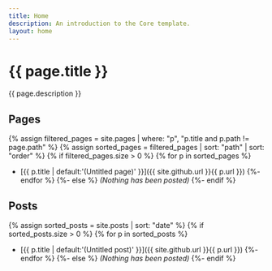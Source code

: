 ```yaml
---
title: Home
description: An introduction to the Core template.
layout: home
---
```


# {{ page.title }}

{{ page.description }}

## Pages

{% assign filtered_pages = site.pages | where: "p", "p.title and p.path != page.path" %}
{% assign sorted_pages = filtered_pages | sort: "path" | sort: "order" %}
{% if filtered_pages.size > 0 %}
{% for p in sorted_pages %}
- [{{ p.title | default:'(Untitled page)' }}]({{ site.github.url }}{{ p.url }})
{%- endfor %}
{%- else %}
_(Nothing has been posted)_
{%- endif %}

## Posts

{% assign sorted_posts = site.posts | sort: "date" %}
{% if sorted_posts.size > 0 %}
{% for p in sorted_posts %}
- [{{ p.title | default:'(Untitled post)' }}]({{ site.github.url }}{{ p.url }})
{%- endfor %}
{%- else %}
_(Nothing has been posted)_
{%- endif %}